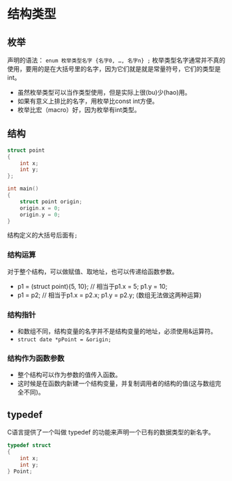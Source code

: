 # 结构类型

## 枚举

声明的语法：
`enum 枚举类型名字 {名字0, …, 名字n} ;`
枚举类型名字通常并不真的使用，要用的是在大括号里的名字，因为它们就是就是常量符号，它们的类型是int。
* 虽然枚举类型可以当作类型使用，但是实际上很(bu)少(hao)用。
* 如果有意义上排比的名字，用枚举比const int方便。
* 枚举比宏（macro）好，因为枚举有int类型。

## 结构

```c
struct point
{
    int x;
    int y;
};

int main()
{
    struct point origin;
    origin.x = 0;
    origin.y = 0;
}
```
结构定义的大括号后面有`;`

### 结构运算
对于整个结构，可以做赋值、取地址，也可以传递给函数参数。
- p1 = (struct point){5, 10}; // 相当于p1.x = 5; p1.y = 10;
- p1 = p2; // 相当于p1.x = p2.x; p1.y = p2.y;
(数组无法做这两种运算)

### 结构指针
* 和数组不同，结构变量的名字并不是结构变量的地址，必须使用&运算符。
* `struct date *pPoint = &origin;`

### 结构作为函数参数
* 整个结构可以作为参数的值传入函数。
* 这时候是在函数内新建一个结构变量，并复制调用者的结构的值(这与数组完全不同)。

## typedef

C语言提供了一个叫做 typedef 的功能来声明一个已有的数据类型的新名字。
```c
typedef struct
{
    int x;
    int y;
} Point;
```